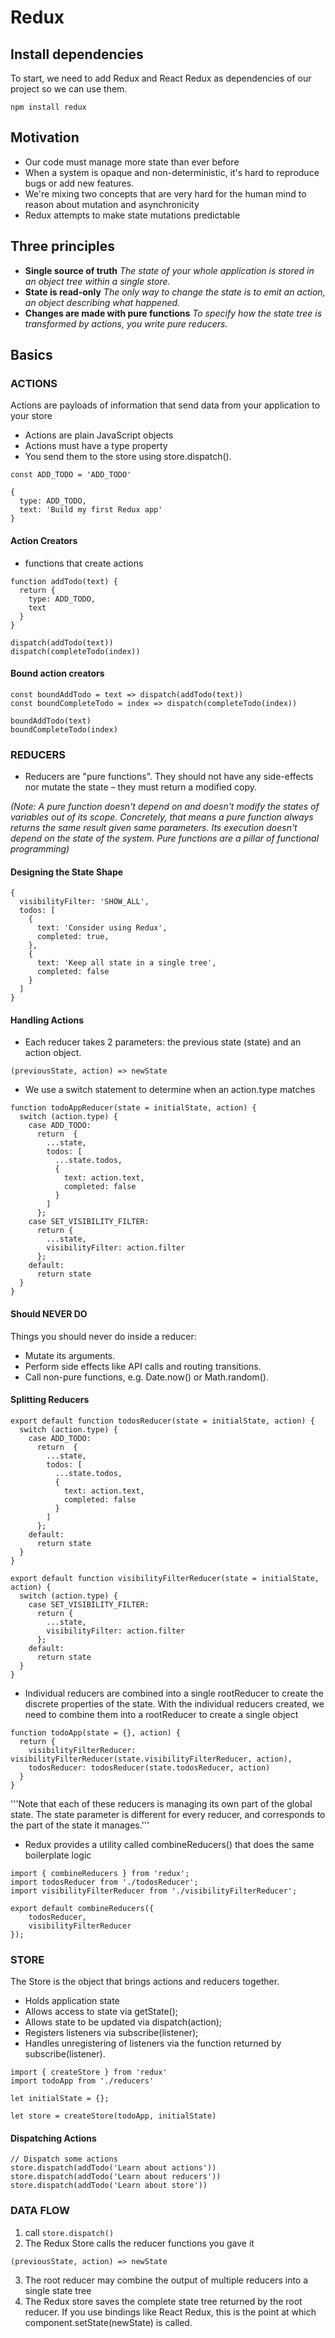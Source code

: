 # Redux 

## Install dependencies

To start, we need to add Redux and React Redux as dependencies of our project so we can use them.
```
npm install redux
```

## Motivation

* Our code must manage more state than ever before
* When a system is opaque and non-deterministic, it's hard to reproduce bugs or add new features.
* We're mixing two concepts that are very hard for the human mind to reason about mutation and asynchronicity
* Redux attempts to make state mutations predictable

## Three principles

* **Single source of truth**
*The state of your whole application is stored in an object tree within a single store.*
* **State is read-only**
*The only way to change the state is to emit an action, an object describing what happened.*
* **Changes are made with pure functions**
*To specify how the state tree is transformed by actions, you write pure reducers.*

## Basics

### ACTIONS

Actions are payloads of information that send data from your application to your store

* Actions are plain JavaScript objects
* Actions must have a type property
* You send them to the store using store.dispatch().

```
const ADD_TODO = 'ADD_TODO'

{
  type: ADD_TODO,
  text: 'Build my first Redux app'
}
```

#### Action Creators

* functions that create actions

```
function addTodo(text) {
  return {
    type: ADD_TODO,
    text
  }
}
```

```
dispatch(addTodo(text))
dispatch(completeTodo(index))
```

#### Bound action creators

```
const boundAddTodo = text => dispatch(addTodo(text))
const boundCompleteTodo = index => dispatch(completeTodo(index))

boundAddTodo(text)
boundCompleteTodo(index)
```

### REDUCERS

* Reducers are "pure functions". They should not have any side-effects nor mutate the state – they must return a modified copy.

*(Note: A pure function doesn't depend on and doesn't modify the states of variables out of its scope. Concretely, that means a pure function always returns the same result given same parameters. Its execution doesn't depend on the state of the system. Pure functions are a pillar of functional programming)*

#### Designing the State Shape

```
{
  visibilityFilter: 'SHOW_ALL',
  todos: [
    {
      text: 'Consider using Redux',
      completed: true,
    },
    {
      text: 'Keep all state in a single tree',
      completed: false
    }
  ]
}
```

#### Handling Actions

* Each reducer takes 2 parameters: the previous state (state) and an action object. 

```
(previousState, action) => newState
```

* We use a switch statement to determine when an action.type matches

```
function todoAppReducer(state = initialState, action) {
  switch (action.type) {
    case ADD_TODO:
      return  { 
        ...state,
        todos: [
          ...state.todos,
          {
            text: action.text,
            completed: false
          }
        ]
      };
    case SET_VISIBILITY_FILTER:
      return { 
        ...state,
        visibilityFilter: action.filter
      };
    default:
      return state
  }
}
```

#### Should NEVER DO
Things you should never do inside a reducer:
* Mutate its arguments.
* Perform side effects like API calls and routing transitions.
* Call non-pure functions, e.g. Date.now() or Math.random().

#### Splitting Reducers
```
export default function todosReducer(state = initialState, action) {
  switch (action.type) {
    case ADD_TODO:
      return  { 
        ...state,
        todos: [
          ...state.todos,
          {
            text: action.text,
            completed: false
          }
        ]
      };
    default:
      return state
  }
}
```

```
export default function visibilityFilterReducer(state = initialState, action) {
  switch (action.type) {
    case SET_VISIBILITY_FILTER:
      return { 
        ...state,
        visibilityFilter: action.filter
      };
    default:
      return state
  }
}
```

* Individual reducers are combined into a single rootReducer to create the discrete properties of the state.
With the individual reducers created, we need to combine them into a rootReducer to create a single object

```
function todoApp(state = {}, action) {
  return {
    visibilityFilterReducer: visibilityFilterReducer(state.visibilityFilterReducer, action),
    todosReducer: todosReducer(state.todosReducer, action)
  }
}
```

'''Note that each of these reducers is managing its own part of the global state. The state parameter is different for every reducer, and corresponds to the part of the state it manages.'''

* Redux provides a utility called combineReducers() that does the same boilerplate logic

```
import { combineReducers } from 'redux';
import todosReducer from './todosReducer';
import visibilityFilterReducer from './visibilityFilterReducer';

export default combineReducers({
    todosReducer,
    visibilityFilterReducer
});
```

### STORE

The Store is the object that brings actions and reducers together.

* Holds application state
* Allows access to state via getState();
* Allows state to be updated via dispatch(action);
* Registers listeners via subscribe(listener);
* Handles unregistering of listeners via the function returned by subscribe(listener).

```
import { createStore } from 'redux'
import todoApp from './reducers'

let initialState = {};

let store = createStore(todoApp, initialState)
```

#### Dispatching Actions

```
// Dispatch some actions
store.dispatch(addTodo('Learn about actions'))
store.dispatch(addTodo('Learn about reducers'))
store.dispatch(addTodo('Learn about store'))
```

### DATA FLOW

1. call `store.dispatch()`
2. The Redux Store calls the reducer functions you gave it
```
(previousState, action) => newState
```
3. The root reducer may combine the output of multiple reducers into a single state tree
4. The Redux store saves the complete state tree returned by the root reducer.
 If you use bindings like React Redux, this is the point at which component.setState(newState) is called.

